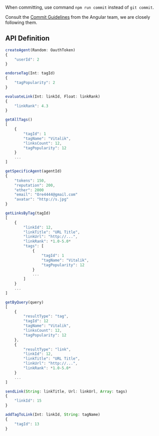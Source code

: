 When committing, use command `npm run commit` instead of `git commit`.

Consult the [Commit Guidelines](ht~tps://github.com/angular/angular/blob/master/CONTRIBUTING.md#-commit-message-guidelines) from the Angular team, we are closely following them.

## API Definition

```javascript
createAgent(Random: OauthToken)
{
	"userId": 2
}

endorseTag(Int: tagId)
{
	"tagPopularity": 2
}

evaluateLink(Int: linkId, Float: linkRank)
{
	"linkRank": 4.3
}

getAllTags()
[
	{
		"tagId": 1
		"tagName": "Vitalik",
		"linksCount": 12,
		"tagPopularity": 12
	}
	...
]

getSpecificAgent(agentId)
{
	"tokens": 150,
	"reputation": 200,
	"ether": 2000
	"email": "Ore4444@gmail.com"
	"avatar": "http://s.jpg"
}

getLinksByTag(tagId)
[
	{
		"linkId": 12,
		"linkTitle": "URL Title",
		"linkUrl": "http://...",
		"linkRank": *1.0-5.0*
		"tags": [
			{
				"tagId": 1
				"tagName": "Vitalik",
				"tagPopularity": 12
			}
			...
		]
	}
	...
]

getByQuery(query)
[
	{
		"resultType": "tag",
		"tagId": 12
		"tagName": "Vitalik",
		"linksCount": 12,
		"tagPopularity": 12
	},
	{
		"resultType": "link",
		"linkId": 12,
		"linkTitle": "URL Title",
		"linkUrl": "http://...",
		"linkRank": *1.0-5.0*
	}
	...
]

sendLink(String: linkTitle, Url: linkUrl, Array: tags)
{
	"linkId": 15
}

addTagToLink(Int: linkId, String: tagName)
{
	"tagId": 13
}
```
